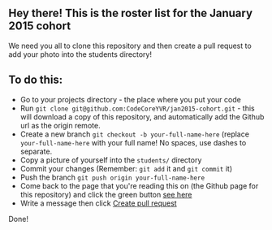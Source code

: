 ## Hey there! This is the roster list for the January 2015 cohort

We need you all to clone this repository and then create a pull request
to add your photo into the students directory!

## To do this:

- Go to your projects directory - the place where you put your code
- Run `git clone git@github.com:CodeCoreYVR/jan2015-cohort.git` - this
  will download a copy of this repository, and automatically add the
  Github url as the origin remote.
- Create a new branch `git checkout -b your-full-name-here` (replace
  `your-full-name-here` with your full name! No spaces, use dashes to
  separate.
- Copy a picture of yourself into the `students/` directory
- Commit your changes (Remember: `git add` it and `git commit` it)
- Push the branch `git push origin your-full-name-here`
- Come back to the page that you're reading this on (the Github page for
  this repository) and click the green button [see here](http://url.brentvatne.ca/15dFc)
 - Write a message then click [Create pull request](http://url.brentvatne.ca/16hc6)

Done!
